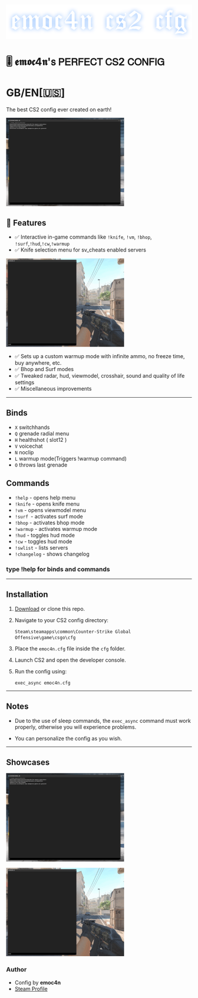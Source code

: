 
![Logo](logo.png)

    
# 🎚️ 𝖊𝖒𝖔𝖈4𝖓'𝗌 𝖯𝖤𝖱𝖥𝖤𝖢𝖳 𝖢𝖲2 𝖢𝖮𝖭𝖥𝖨𝖦 

# GB/EN[🇺🇸]

The best CS2 config ever created on  earth!

![ingame](https://github.com/emoc4n/emoc4n-s-PERFECT-CS2-CONFIG/blob/main/ingame.gif?raw=true)

## 🚀 Features

- ✅ Interactive in-game commands like `!knife`, `!vm`, `!bhop`, `!surf`,`!hud`,`!cw`,`!warmup`
- ✅ Knife selection menu for sv_cheats enabled servers

![knifemenushowcase](https://github.com/emoc4n/emoc4n-s-PERFECT-CS2-CONFIG/blob/main/knifeshowcase.gif?raw=true)

- ✅ Sets up a custom warmup mode with infinite ammo, no freeze time, buy anywhere, etc.
- ✅ Bhop and Surf modes
- ✅ Tweaked radar, hud, viewmodel, crosshair, sound and quality of life settings
- ✅ Miscellaneous improvements

---

## Binds
- `X` switchhands
- `Q` grenade radial menu
- `H` healthshot ( slot12 )
- `V` voicechat
- `N` noclip
- `L` warmup mode(Triggers !warmup command)
- `O` throws last grenade
## Commands 
- `!help` - opens help menu
- `!knife` - opens knife menu
- `!vm` - opens viewmodel menu
- `!surf `- activates surf mode
- `!bhop` - activates bhop mode
- `!warmup` - activates warmup mode
- `!hud` - toggles hud mode
- `!cw` - toggles hud mode
- `!swlist` - lists servers
- `!changelog` - shows changelog
 
### type !help for binds and commands

---

## Installation

1. [Download]() or clone this repo.

2. Navigate to your CS2 config directory:
   ```
   Steam\steamapps\common\Counter-Strike Global Offensive\game\csgo\cfg
   ```

3. Place the `emoc4n.cfg` file inside the `cfg` folder.

4. Launch CS2 and open the developer console.

5. Run the config using:
   ```
   exec_async emoc4n.cfg
   ```

---

## Notes

- Due to the use of sleep commands, the `exec_async` command must work properly, otherwise you will experience problems.

- You can personalize the config as you wish.

---

## Showcases

![ingame](https://github.com/emoc4n/emoc4n-s-PERFECT-CS2-CONFIG/blob/main/ingame.gif?raw=true)

![knifemenushowcase](https://github.com/emoc4n/emoc4n-s-PERFECT-CS2-CONFIG/blob/main/knifeshowcase.gif?raw=true)

### Author

- Config by **emoc4n**  
- [Steam Profile](https://steamcommunity.com/profiles/76561198254200188)



